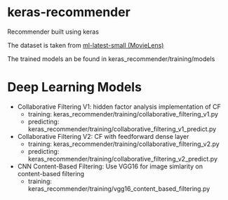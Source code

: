 # keras-recommender
Recommender built using keras

The dataset is taken from  [ml-latest-small (MovieLens)](https://grouplens.org/datasets/movielens/)

The trained models an be found in keras_recommender/training/models

# Deep Learning Models

* Collaborative Filtering V1: hidden factor analysis implementation of CF
    * training: keras_recommender/training/collaborative_filtering_v1.py
    * predicting: keras_recommender/training/collaborative_filtering_v1_predict.py
* Collaborative Filtering V2: CF with feedforward dense layer
    * training: keras_recommender/training/collaborative_filtering_v2.py
    * predicting: keras_recommender/training/collaborative_filtering_v2_predict.py
* CNN Content-Based Filtering: Use VGG16 for image simlarity on content-based filtering
    * training: keras_recommender/training/vgg16_content_based_filtering.py


